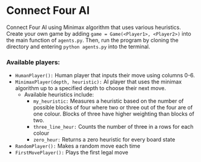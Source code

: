 # Connect Four AI

Connect Four AI using Minimax algorithm that uses various heuristics. Create your own game by adding `game = Game(<Player1>, <Player2>)` into the main function of `agents.py`. Then, run the program by cloning the directory and entering `python agents.py` into the terminal. 

### Available players:
- `HumanPlayer():` Human player that inputs their move using columns 0-6.
- `MinimaxPlayer(depth, heuristic):` AI player that uses the minimax algorithm up to a specified depth to choose their next move.
    - Available heuristics include:
        - `my_heuristic:` Measures a heuristic based on the number of possible blocks of four where two or three out of the four are of one colour. Blocks of three have higher weighting than blocks of two. 
        - `three_line_heur:` Counts the number of three in a rows for each colour
        - `zero_heur:` Returns a zero heuristic for every board state
- `RandomPlayer():` Makes a random move each time
- `FirstMovePlayer():` Plays the first legal move
